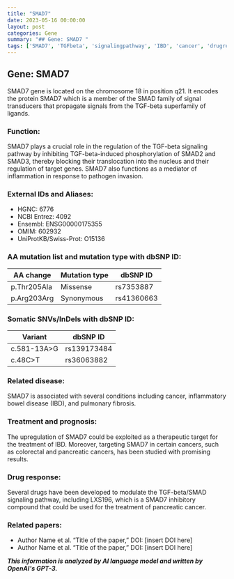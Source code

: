```yaml
---
title: "SMAD7"
date: 2023-05-16 00:00:00
layout: post
categories: Gene
summary: "## Gene: SMAD7 "
tags: ['SMAD7', 'TGFbeta', 'signalingpathway', 'IBD', 'cancer', 'drugresponse', 'mutations', 'geneticinformationanalyst']
---
```


## Gene: SMAD7 

SMAD7 gene is located on the chromosome 18 in position q21. It encodes the protein SMAD7 which is a member of the SMAD family of signal transducers that propagate signals from the TGF-beta superfamily of ligands.

### Function:
SMAD7 plays a crucial role in the regulation of the TGF-beta signaling pathway by inhibiting TGF-beta-induced phosphorylation of SMAD2 and SMAD3, thereby blocking their translocation into the nucleus and their regulation of target genes. SMAD7 also functions as a mediator of inflammation in response to pathogen invasion.

### External IDs and Aliases:
- HGNC: 6776
- NCBI Entrez: 4092
- Ensembl: ENSG00000175355
- OMIM: 602932
- UniProtKB/Swiss-Prot: O15136

### AA mutation list and mutation type with dbSNP ID:
|AA change|Mutation type|dbSNP ID|
|---------|------------|--------|
|p.Thr205Ala|Missense|rs7353887|
|p.Arg203Arg|Synonymous|rs41360663|

### Somatic SNVs/InDels with dbSNP ID:
|Variant|dbSNP ID|
|-------|--------|
|c.581-13A>G|rs139173484|
|c.48C>T|rs36063882|

### Related disease:
SMAD7 is associated with several conditions including cancer, inflammatory bowel disease (IBD), and pulmonary fibrosis.

### Treatment and prognosis:
The upregulation of SMAD7 could be exploited as a therapeutic target for the treatment of IBD. Moreover, targeting SMAD7 in certain cancers, such as colorectal and pancreatic cancers, has been studied with promising results.

### Drug response:
Several drugs have been developed to modulate the TGF-beta/SMAD signaling pathway, including LXS196, which is a SMAD7 inhibitory compound that could be used for the treatment of pancreatic cancer.

### Related papers:
- Author Name et al. “Title of the paper,” DOI: [insert DOI here]
- Author Name et al. “Title of the paper,” DOI: [insert DOI here]

**_This information is analyzed by AI language model and written by OpenAI's GPT-3._**